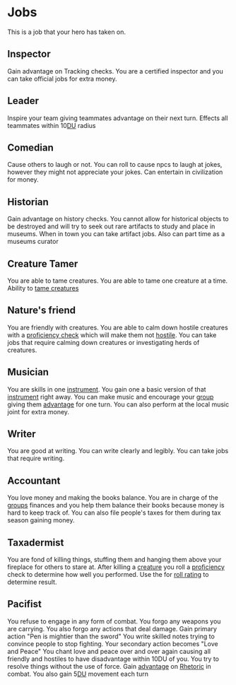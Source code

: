 # Jobs

This is a job that your hero has taken on.

## Inspector

Gain advantage on Tracking checks. You are a certified inspector and you can take official jobs for extra money.

## Leader

Inspire your team giving teammates advantage on their next turn. Effects all teammates within 10[DU](Definitions/Unit#distance) radius

## Comedian

Cause others to laugh or not. You can roll to cause npcs to laugh at jokes, however they might not appreciate your jokes. Can entertain in civilization for money.

## Historian

Gain advantage on history checks. You cannot allow for historical objects to be destroyed and will try to seek out rare artifacts to study and place in museums. When in town you can take artifact jobs. Also can part time as a museums curator

## Creature Tamer

You are able to tame creatures. You are able to tame one creature at a time. Ability to [tame creatures](Definitions/Creatures#taming-creature)

## Nature's friend

You are friendly with creatures. You are able to calm down hostile creatures with a [proficiency check](Definitions/Stats/Proficiency) which will make them not [hostile](Definitions/NPC#friendly). You can take jobs that require calming down creatures or investigating herds of creatures.

## Musician

You are skills in one [instrument](Definitions/Inventory/Instruments). You gain one a basic version of that [instrument](Definitions/Inventory/Instruments) right away. You can make music and encourage your [group](Definitions/Group) giving them [advantage](Definitions/Advantage) for one turn. You can also perform at the local music joint for extra money.

## Writer

You are good at writing. You can write clearly and legibly. You can take jobs that require writing.

## Accountant

You love money and making the books balance. You are in charge of the [groups](Definitions/Group) finances and you help them balance their books because money is hard to keep track of. You can also file people's taxes for them during tax season gaining money.

## Taxadermist

You are fond of killing things, stuffing them and hanging them above your fireplace for others to stare at. After killing a [creature](Definitions/Creatures) you roll a [proficiency](Definitions/Stats/Proficiency) check to determine how well you performed. Use the for [roll rating](Definitions/Roll_Rating) to determine result.

## Pacifist

You refuse to engage in any form of combat. You forgo any weapons you are carrying. You also forgo any actions that deal damage. Gain primary action "Pen is mightier than the sword" You write skilled notes trying to convince people to stop fighting. Your secondary action becomes "Love and Peace" You chant love and peace over and over again causing all friendly and hostiles to have disadvantage within 10DU of you. You try to resolve things without the use of force. Gain [advantage](Definitions/Advantage) on [Rhetoric](Definitions/Skills/Rhetoric.md) in combat. You also gain 5[DU](Definitions/Unit#distance) movement each turn
